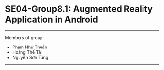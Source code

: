 # SE04-Group8.1: Augmented Reality Application in Android
---
Members of group:
* Phạm Như Thuần
* Hoàng Thế Tài
* Nguyễn Sơn Tùng
---
